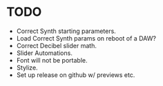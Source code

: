 # TODO
- Correct Synth starting parameters.
- Load Correct Synth params on reboot of a DAW?
- Correct Decibel slider math.
- Slider Automations.
- Font will not be portable.
- Stylize.
- Set up release on github w/ previews etc.

